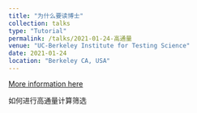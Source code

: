 ```yaml
---
title: "为什么要读博士"
collection: talks
type: "Tutorial"
permalink: /talks/2021-01-24-高通量
venue: "UC-Berkeley Institute for Testing Science"
date: 2021-01-24
location: "Berkeley CA, USA"
---
```


[More information here](http://exampleurl.com)

如何进行高通量计算筛选
